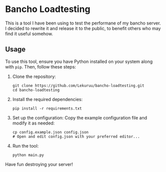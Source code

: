
# Bancho Loadtesting

This is a tool I have been using to test the performane of my bancho server.
I decided to rewrite it and release it to the public, to benefit others who may find it useful somehow.

## Usage

To use this tool, ensure you have Python installed on your system along with `pip`.
Then, follow these steps:

1. Clone the repository:

    ```shell
    git clone https://github.com/Lekuruu/bancho-loadtesting.git
    cd bancho-loadtesting
    ```

2. Install the required dependencies:

    ```shell
    pip install -r requirements.txt
    ```

3. Set up the configuration: Copy the example configuration file and modify it as needed:

    ```shell
    cp config.example.json config.json
    # Open and edit config.json with your preferred editor...
    ```

4. Run the tool:

    ```shell
    python main.py
    ```

Have fun destroying your server!
